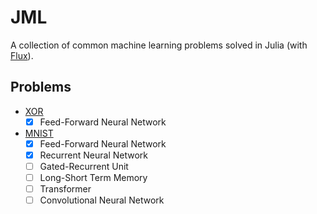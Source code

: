 # JML

A collection of common machine learning problems solved in Julia (with [Flux](https://fluxml.ai/)).

## Problems

- [XOR](https://en.wikipedia.org/wiki/XOR_gate)
  - [x] Feed-Forward Neural Network
- [MNIST](https://en.wikipedia.org/wiki/MNIST_database)
  - [x] Feed-Forward Neural Network
  - [x] Recurrent Neural Network
  - [ ] Gated-Recurrent Unit
  - [ ] Long-Short Term Memory
  - [ ] Transformer
  - [ ] Convolutional Neural Network
